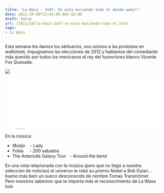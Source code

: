 ```yaml
---
title: 'La Wasa - 3x07: Se esta muriendo todo el mundo weey!!'
date: 2011-10-08T13:01:00.002-05:00
draft: false
url: /2011/10/la-wasa-3x07-se-esta-muriendo-todo-el.html
tags: 
- La Wasa
---
```


Esta semana les damos los obituarios, nos unimos a las protestas en wallstreet, impugnamos las elecciones de 2012 y hablamos del comediante más querido por todos los mexicanos el rey del humorismo blanco Vicente Fox Quesada.  
  

[![](http://www.aporrea.org/imagenes/gente/161674.jpg)](http://www.aporrea.org/imagenes/gente/161674.jpg)

  
<iframe width="100%" height="166" scrolling="no" frameborder="no" src="//w.soundcloud.com/player/?url=http%3A%2F%2Fapi.soundcloud.com%2Ftracks%2F85196983&amp;show_artwork=true"></iframe>  

En la música:

*   Modjo    - Lady
*   Fobia     - 200 sabados
*   The Asteroids Galaxy Tour   - Around the bend

  

En una nota relacionada con la música (pero que no llegó a nuestra selección de noticias) el universo le robó su premio Nobel a Bob Dylan... bueno más bien un sueco desconocido de nombre Tomas Tranströmer. Pero nosotros sabemos que te importa más el reconocimiento de La Wasa bob